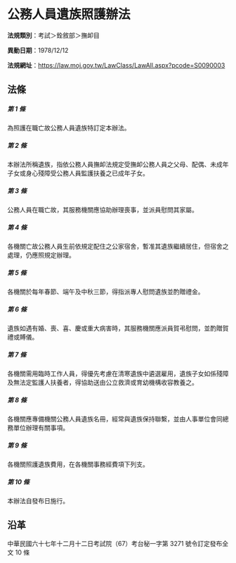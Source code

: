 # 公務人員遺族照護辦法



**法規類別**：考試＞銓敘部＞撫卹目

**異動日期**：1978/12/12  

**法規網址**：https://law.moj.gov.tw/LawClass/LawAll.aspx?pcode=S0090003



## 法條
##### 第 1 條
為照護在職亡故公務人員遺族特訂定本辦法。

##### 第 2 條
本辦法所稱遺族，指依公務人員撫卹法規定受撫卹公務人員之父母、配偶、未成年子女或身心殘障受公務人員監護扶養之已成年子女。

##### 第 3 條
公務人員在職亡故，其服務機關應協助辦理喪事，並派員慰問其家屬。

##### 第 4 條
各機關亡故公務人員生前依規定配住之公家宿舍，暫准其遺族繼續居住，但宿舍之處理，仍應照規定辦理。

##### 第 5 條
各機關於每年春節、端午及中秋三節，得指派專人慰問遺族並酌贈禮金。

##### 第 6 條
遺族如遇有婚、喪、喜、慶或重大病害時，其服務機關應派員賀弔慰問，並酌贈賀禮或賻儀。

##### 第 7 條
各機關需用臨時工作人員，得優先考慮在清寒遺族中遴選雇用，遺族子女如係殘障及無法定監護人扶養者，得協助送由公立救濟或育幼機構收容教養之。

##### 第 8 條
各機關應專備機關公務人員遺族名冊，經常與遺族保持聯繫，並由人事單位會同總務單位辦理有關事項。

##### 第 9 條
各機關照護遺族費用，在各機關事務經費項下列支。

##### 第 10 條
本辦法自發布日施行。

## 沿革
中華民國六十七年十二月十二日考試院（67）考台秘一字第 3271 號令訂定發布全文 10 條
